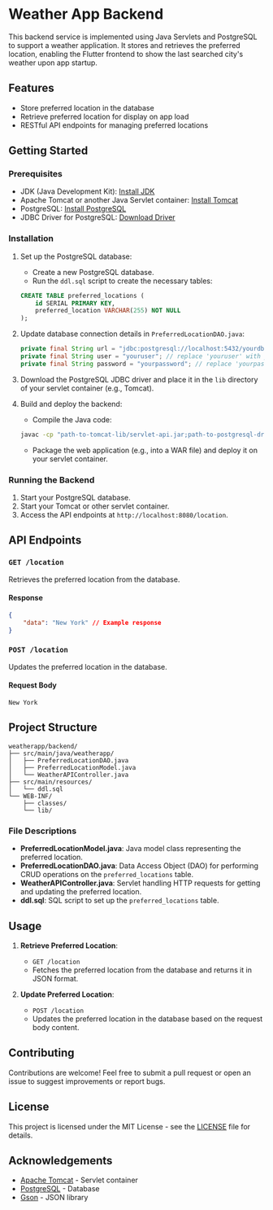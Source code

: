 # Weather App Backend

This backend service is implemented using Java Servlets and PostgreSQL to support a weather application. It stores and retrieves the preferred location, enabling the Flutter frontend to show the last searched city's weather upon app startup.

## Features

- Store preferred location in the database
- Retrieve preferred location for display on app load
- RESTful API endpoints for managing preferred locations

## Getting Started

### Prerequisites

- JDK (Java Development Kit): [Install JDK](https://www.oracle.com/java/technologies/javase-downloads.html)
- Apache Tomcat or another Java Servlet container: [Install Tomcat](https://tomcat.apache.org/download-90.cgi)
- PostgreSQL: [Install PostgreSQL](https://www.postgresql.org/download/)
- JDBC Driver for PostgreSQL: [Download Driver](https://jdbc.postgresql.org/download.html)

### Installation

1. Set up the PostgreSQL database:
    - Create a new PostgreSQL database.
    - Run the `ddl.sql` script to create the necessary tables:

    ```sql
    CREATE TABLE preferred_locations (
        id SERIAL PRIMARY KEY,
        preferred_location VARCHAR(255) NOT NULL
    );
    ```

2. Update database connection details in `PreferredLocationDAO.java`:

    ```java
    private final String url = "jdbc:postgresql://localhost:5432/yourdb"; // replace 'yourdb' with your database name
    private final String user = "youruser"; // replace 'youruser' with your username
    private final String password = "yourpassword"; // replace 'yourpassword' with your password
    ```

3. Download the PostgreSQL JDBC driver and place it in the `lib` directory of your servlet container (e.g., Tomcat).

4. Build and deploy the backend:
    - Compile the Java code:

    ```bash
    javac -cp "path-to-tomcat-lib/servlet-api.jar;path-to-postgresql-driver/postgresql.jar" -d ../webapp/WEB-INF/classes weatherapp/*.java
    ```

    - Package the web application (e.g., into a WAR file) and deploy it on your servlet container.

### Running the Backend

1. Start your PostgreSQL database.
2. Start your Tomcat or other servlet container.
3. Access the API endpoints at `http://localhost:8080/location`.

## API Endpoints

### `GET /location`

Retrieves the preferred location from the database.

#### Response

```json
{
    "data": "New York" // Example response
}
```

### `POST /location`

Updates the preferred location in the database.

#### Request Body

```
New York
```

## Project Structure

```
weatherapp/backend/
├── src/main/java/weatherapp/
│   ├── PreferredLocationDAO.java
│   ├── PreferredLocationModel.java
│   └── WeatherAPIController.java
├── src/main/resources/
│   └── ddl.sql
└── WEB-INF/
    ├── classes/
    └── lib/
```

### File Descriptions

- **PreferredLocationModel.java**: Java model class representing the preferred location.
- **PreferredLocationDAO.java**: Data Access Object (DAO) for performing CRUD operations on the `preferred_locations` table.
- **WeatherAPIController.java**: Servlet handling HTTP requests for getting and updating the preferred location.
- **ddl.sql**: SQL script to set up the `preferred_locations` table.

## Usage

1. **Retrieve Preferred Location**:
    - `GET /location`
    - Fetches the preferred location from the database and returns it in JSON format.

2. **Update Preferred Location**:
    - `POST /location`
    - Updates the preferred location in the database based on the request body content.

## Contributing

Contributions are welcome! Feel free to submit a pull request or open an issue to suggest improvements or report bugs.

## License

This project is licensed under the MIT License - see the [LICENSE](LICENSE) file for details.

## Acknowledgements

- [Apache Tomcat](https://tomcat.apache.org/) - Servlet container
- [PostgreSQL](https://www.postgresql.org/) - Database
- [Gson](https://github.com/google/gson) - JSON library